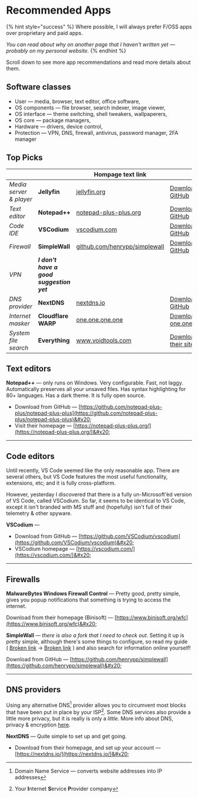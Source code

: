 # Recommended Apps

{% hint style="success" %}
Where possible, I will always prefer F/OSS apps over proprietary and paid apps.

_You can read about why on another page that I haven't written yet — probably on my personal website._&#x20;
{% endhint %}

Scroll down to see more app recommendations and read more details about them.

## Software classes

* User — media, browser, text editor, office software,&#x20;
* OS components — file browser, search indexer, image viewer,&#x20;
* OS interface — theme switching, shell tweakers, wallpaperers,&#x20;
* OS core — package managers,&#x20;
* Hardware — drivers, device control,&#x20;
* Protection — VPN, DNS, firewall, antivirus, password manager, 2FA manager

## Top Picks

<table data-column-title-hidden data-view="cards"><thead><tr><th></th><th></th><th>Hompage text link</th><th></th><th data-hidden data-card-target data-type="content-ref">Download site</th><th data-hidden data-type="content-ref">Homepage</th></tr></thead><tbody><tr><td><em>Media server &#x26; player</em></td><td><strong>Jellyfin</strong> </td><td><a href="https://jellyfin.org/">jellyfin.org</a> </td><td><a href="https://github.com/jellyfin/jellyfin">Download from GitHub</a></td><td><a href="https://github.com/jellyfin/jellyfin">https://github.com/jellyfin/jellyfin</a></td><td><a href="https://jellyfin.org/">https://jellyfin.org/</a></td></tr><tr><td><em>Text editor</em></td><td><strong>Notepad++</strong> </td><td><a href="https://notepad-plus-plus.org/">notepad-plus-plus.org</a> </td><td><a href="https://github.com/notepad-plus-plus/notepad-plus-plus">Download from GitHub</a></td><td><a href="https://github.com/notepad-plus-plus/notepad-plus-plus">https://github.com/notepad-plus-plus/notepad-plus-plus</a></td><td><a href="https://notepad-plus-plus.org/">https://notepad-plus-plus.org/</a></td></tr><tr><td><em>Code IDE</em> </td><td><strong>VSCodium</strong> </td><td><a href="https://vscodium.com/">vscodium.com</a></td><td><a href="https://github.com/VSCodium/vscodium">Download from GitHub</a></td><td><a href="https://github.com/VSCodium/vscodium">https://github.com/VSCodium/vscodium</a></td><td><a href="https://vscodium.com/">https://vscodium.com/</a></td></tr><tr><td><em>Firewall</em> </td><td><strong>SimpleWall</strong> </td><td><a href="https://github.com/henrypp/simplewall">github.com/henrypp/simplewall</a></td><td><a href="https://github.com/henrypp/simplewall">Download from GitHub</a></td><td><a href="https://github.com/henrypp/simplewall">https://github.com/henrypp/simplewall</a></td><td><a href="https://github.com/henrypp/simplewall">https://github.com/henrypp/simplewall</a></td></tr><tr><td><em>VPN</em></td><td><em><strong>I don't have a good suggestion yet</strong></em></td><td></td><td></td><td></td><td></td></tr><tr><td><em>DNS provider</em> </td><td><strong>NextDNS</strong> </td><td><a href="https://nextdns.io/">nextdns.io</a></td><td><a href="https://github.com/nextdns/nextdns">Download from GitHub</a></td><td><a href="https://github.com/nextdns/nextdns">https://github.com/nextdns/nextdns</a></td><td><a href="https://nextdns.io/">https://nextdns.io/</a></td></tr><tr><td><em>Internet masker</em></td><td><strong>Cloudflare WARP</strong></td><td><a href="https://one.one.one.one/">one.one.one.one</a></td><td><a href="https://one.one.one.one/">Download from one.one.one.one</a></td><td><a href="https://one.one.one.one/">https://one.one.one.one/</a></td><td><a href="https://one.one.one.one/">https://one.one.one.one/</a></td></tr><tr><td><em>System file search</em></td><td><strong>Everything</strong></td><td><a href="https://www.voidtools.com/">www.voidtools.com</a></td><td><a href="https://www.voidtools.com/">Download from their site</a></td><td><a href="https://www.voidtools.com/downloads/">https://www.voidtools.com/downloads/</a></td><td><a href="https://www.voidtools.com/">https://www.voidtools.com/</a></td></tr></tbody></table>



## Text editors&#x20;

**Notepad++** — only runs on Windows. Very configurable. Fast, not laggy. Automatically preserves all your unsaved files. Has syntax highlighting for 80+ languages. Has a dark theme. It is fully open source.

* Download from GitHub — [https://github.com/notepad-plus-plus/notepad-plus-plus](https://github.com/notepad-plus-plus/notepad-plus-plus)&#x20;
* Visit their homepage — [https://notepad-plus-plus.org/](https://notepad-plus-plus.org/)&#x20;

***



## Code editors

Until recently, VS Code seemed like the only reasonable app. There are several others, but VS Code features the most useful functionality, extensions, etc; and it is fully cross-platform.

However, yesterday I discovered that there is a fully un-Microsoft'èd version of VS Code, called VSCodium. So far, it seems to be identical to VS Code, except it isn't branded with MS stuff and (hopefully) isn't full of their telemetry & other spyware.&#x20;

**VSCodium** —&#x20;

* Download from GitHub — [https://github.com/VSCodium/vscodium](https://github.com/VSCodium/vscodium)&#x20;
* VSCodium homepage — [https://vscodium.com/](https://vscodium.com/)&#x20;

***



## Firewalls

**MalwareBytes Windows Firewall Control** — Pretty good, pretty simple, gives you popup notifications that something is trying to access the internet.

Download from their homepage (Binisoft) — [https://www.binisoft.org/wfc](https://www.binisoft.org/wfc)&#x20;



**SimpleWall** — _there is also a fork that I need to check out_. Setting it up is pretty simple, although there's some things to configure, so read my guide ( [Broken link](broken-reference "mention") → [Broken link](broken-reference "mention") ) and also search for information online yourself!

Download from GitHub — [https://github.com/henrypp/simplewall](https://github.com/henrypp/simplewall)&#x20;

***



## DNS providers

Using any alternative DNS[^1] provider allows you to circumvent most blocks that have been put in place by your ISP[^2]. Some DNS services also provide a little more privacy, but it is really is only a _little_. More info about DNS, privacy & encryption [here](https://www.privacyguides.org/en/dns/).&#x20;

**NextDNS** — Quite simple to set up and get going.&#x20;

* Download from their homepage, and set up your account — [https://nextdns.io/](https://nextdns.io/)&#x20;







[^1]: Domain Name Service — converts website addresses into IP addresses

[^2]: Your **I**nternet **S**ervice **P**rovider company

